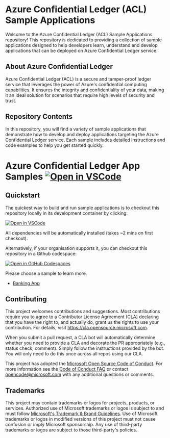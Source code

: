 # Azure Confidential Ledger (ACL) Sample Applications

Welcome to the Azure Confidential Ledger (ACL) Sample Applications repository! This repository is dedicated to providing a collection of sample applications designed to help developers learn, understand and develop applications that can be deployed on Azure Confidential Ledger service.

## About Azure Confidential Ledger

Azure Confidential Ledger (ACL) is a secure and tamper-proof ledger service that leverages the power of Azure's confidential computing capabilities. It ensures the integrity and confidentiality of your data, making it an ideal solution for scenarios that require high levels of security and trust.

## Repository Contents

In this repository, you will find a variety of sample applications that demonstrate how to develop and deploy applications targeting the Azure Confidential Ledger service. Each sample includes detailed instructions and code examples to help you get started quickly.

# Azure Confidential Ledger App Samples [![Open in VSCode](https://img.shields.io/static/v1?label=Open+in&message=VSCode&logo=visualstudiocode&color=007ACC&logoColor=007ACC&labelColor=2C2C32)](https://vscode.dev/redirect?url=vscode://ms-vscode-remote.remote-containers/cloneInVolume?url=https://github.com/microsoft/azureconfidentialledger-app-samples)

## Quickstart

The quickest way to build and run sample applications is to checkout this repository locally in its development container by clicking:

[![Open in VSCode](https://img.shields.io/static/v1?label=Open+in&message=VSCode&logo=visualstudiocode&color=007ACC&logoColor=007ACC&labelColor=2C2C32)](https://vscode.dev/redirect?url=vscode://ms-vscode-remote.remote-containers/cloneInVolume?url=https://github.com/microsoft/azureconfidentialledger-app-samples)

All dependencies will be automatically installed (takes ~2 mins on first checkout).

Alternatively, if your organisation supports it, you can checkout this repository in a Github codespace:

[![Open in GitHub Codespaces](https://img.shields.io/static/v1?label=Open+in&message=GitHub+codespace&logo=github&color=2F363D&logoColor=white&labelColor=2C2C32)](https://github.com/codespaces/new?hide_repo_select=true&repo=microsoft%2Fazureconfidentialledger-app-samples)

Please choose a sample to learn more.

- [Banking App](./banking-app/README.md)

## Contributing

This project welcomes contributions and suggestions. Most contributions require you to agree to a
Contributor License Agreement (CLA) declaring that you have the right to, and actually do, grant us
the rights to use your contribution. For details, visit https://cla.opensource.microsoft.com.

When you submit a pull request, a CLA bot will automatically determine whether you need to provide
a CLA and decorate the PR appropriately (e.g., status check, comment). Simply follow the instructions
provided by the bot. You will only need to do this once across all repos using our CLA.

This project has adopted the [Microsoft Open Source Code of Conduct](https://opensource.microsoft.com/codeofconduct/).
For more information see the [Code of Conduct FAQ](https://opensource.microsoft.com/codeofconduct/faq/) or
contact [opencode@microsoft.com](mailto:opencode@microsoft.com) with any additional questions or comments.

## Trademarks

This project may contain trademarks or logos for projects, products, or services. Authorized use of Microsoft
trademarks or logos is subject to and must follow
[Microsoft's Trademark & Brand Guidelines](https://www.microsoft.com/en-us/legal/intellectualproperty/trademarks/usage/general).
Use of Microsoft trademarks or logos in modified versions of this project must not cause confusion or imply Microsoft sponsorship.
Any use of third-party trademarks or logos are subject to those third-party's policies.
